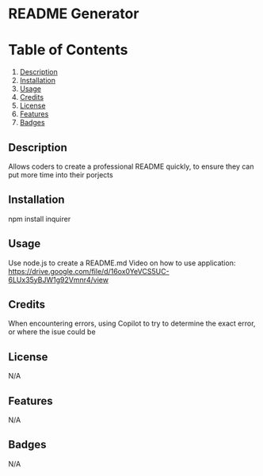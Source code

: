 
  # README Generator

  # Table of Contents
  1. [Description](#description)
  2. [Installation](#installation)
  3. [Usage](#usage)
  4. [Credits](#credits)
  5. [License](#license)
  6. [Features](#features)
  7. [Badges](#badges)

  ## Description
  Allows coders to create a professional README quickly, to ensure they can put more time into their porjects

  ## Installation
  npm install inquirer

  ## Usage
  Use node.js to create a README.md
  Video on how to use application: https://drive.google.com/file/d/16ox0YeVCS5UC-6LUx35yBJW1g92Vmnr4/view

  ## Credits
  When encountering errors, using Copilot to try to determine the exact error, or where the isue could be

  ## License
  N/A
  
  

  ## Features
  N/A

  ## Badges
  N/A
